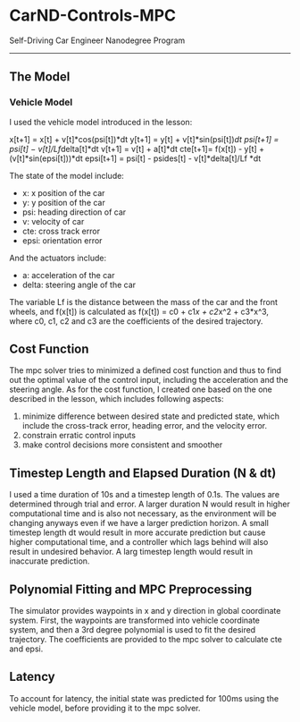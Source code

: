 # CarND-Controls-MPC
Self-Driving Car Engineer Nanodegree Program

---
## The Model
### Vehicle Model
I used the vehicle model introduced in the lesson:

x[t+1] = x[t] + v[t]*cos(psi[t])*dt
y[t+1] = y[t] + v[t]*sin(psi[t])*dt
psi[t+1] = psi[t] − v[t]/Lf*delta[t]*dt
v[t+1] = v[t] + a[t]*dt
cte[t+1]= f(x[t]) - y[t] + (v[t]*sin(epsi[t]))*dt
epsi[t+1] = psi[t] - psides[t] - v[t]*delta[t]/Lf *dt

The state of the model include: 

* x: x position of the car
* y: y position of the car
* psi: heading direction of car
* v: velocity of car
* cte: cross track error 
* epsi: orientation error

And the actuators include:

* a: acceleration of the car
* delta: steering angle of the car

The variable Lf is the distance between the mass of the car and the front wheels, and f(x[t]) is calculated as f(x[t]) = c0 + c1*x + c2*x^2 + c3*x^3, where c0, c1, c2 and c3 are the coefficients of the desired trajectory. 

## Cost Function
The mpc solver tries to minimized a defined cost function and thus to find out the optimal value of the control input, including the acceleration and the steering angle. As for the cost function, I created one based on the one described in the lesson, which includes following aspects: 

1. minimize difference between desired state and predicted state, which include the cross-track error, heading error, and the velocity error.
2. constrain erratic control inputs
3. make control decisions more consistent and smoother


## Timestep Length and Elapsed Duration (N & dt)
I used a time duration of 10s and a timestep length of 0.1s. The values are determined through trial and error. A larger duration N would result in higher computational time and is also not necessary, as the environment will be changing anyways even if we have a larger prediction horizon. A small timestep length dt would result in more accurate prediction but cause higher computational time, and a controller which lags behind will also result in undesired behavior. A larg timestep length would result in inaccurate prediction.


## Polynomial Fitting and MPC Preprocessing
The simulator provides waypoints in x and y direction in global coordinate system. First, the waypoints are transformed into vehicle coordinate system, and then a 3rd degree polynomial is used to fit the desired trajectory. The coefficients are provided to the mpc solver to calculate cte and epsi.

## Latency 
To account for latency, the initial state was predicted for 100ms using the vehicle model, before providing it to the mpc solver. 